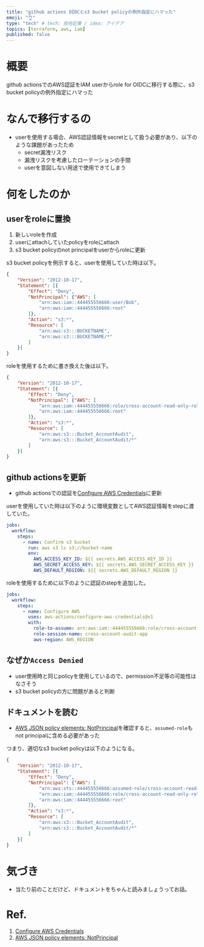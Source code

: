 ```yaml
---
title: "github actions OIDCとs3 bucket policyの例外指定にハマった"
emoji: "👌"
type: "tech" # tech: 技術記事 / idea: アイデア
topics: [terraform, aws, iam]
published: false
---
```


# 概要

github actionsでのAWS認証をIAM userからrole for OIDCに移行する際に、s3 bucket policyの例外指定にハマった

# なんで移行するの

- userを使用する場合、AWS認証情報をsecretとして扱う必要があり、以下のような課題があったため
  - secret漏洩リスク
  - 漏洩リスクを考慮したローテーションの手間
  - userを意図しない用途で使用できてしまう

# 何をしたのか

## userをroleに置換
1. 新しいroleを作成
1. userにattachしていたpolicyをroleにattach
1. s3 bucket policyのnot principalをuserからroleに更新

s3 bucket policyを例示すると、userを使用していた時は以下。
```json
{
    "Version": "2012-10-17",
    "Statement": [{
        "Effect": "Deny",
        "NotPrincipal": {"AWS": [
            "arn:aws:iam::444455556666:user/Bob",
            "arn:aws:iam::444455556666:root"
        ]},
        "Action": "s3:*",
        "Resource": [
            "arn:aws:s3:::BUCKETNAME",
            "arn:aws:s3:::BUCKETNAME/*"
        ]
    }]
}
```
roleを使用するために書き換えた後は以下。
```json
{
    "Version": "2012-10-17",
    "Statement": [{
        "Effect": "Deny",
        "NotPrincipal": {"AWS": [
            "arn:aws:iam::444455556666:role/cross-account-read-only-role",
            "arn:aws:iam::444455556666:root"
        ]},
        "Action": "s3:*",
        "Resource": [
            "arn:aws:s3:::Bucket_AccountAudit",
            "arn:aws:s3:::Bucket_AccountAudit/*"
        ]
    }]
}
```

## github actionsを更新
- github actionsでの認証を[Configure AWS Credentials](https://github.com/marketplace/actions/configure-aws-credentials-action-for-github-actions)に更新

userを使用していた時は以下のように環境変数としてAWS認証情報をstepに渡していた。
```yaml
jobs:
  workflow:
    steps:
      - name: Confirm s3 bucket
        run: aws s3 ls s3://bucket-name
        env:
          AWS_ACCESS_KEY_ID: ${{ secrets.AWS_ACCESS_KEY_ID }}
          AWS_SECRET_ACCESS_KEY: ${{ secrets.AWS_SECRET_ACCESS_KEY }}
          AWS_DEFAULT_REGION: ${{ secrets.AWS_DEFAULT_REGION }}
```
roleを使用するために以下のように認証のstepを追加した。
```yaml
jobs:
  workflow:
    steps:
      - name: Configure AWS
        uses: aws-actions/configure-aws-credentials@v1
        with:
          role-to-assume: arn:aws:iam::444455556666:role/cross-account-read-only-role
          role-session-name: cross-account-audit-app
          aws-region: AWS_REGION
```

## なぜか`Access Denied`
- user使用時と同じpolicyを使用しているので、permission不足等の可能性はなさそう
- s3 bucket policyの方に問題があると判断

## ドキュメントを読む
- [AWS JSON policy elements: NotPrincipal](https://docs.aws.amazon.com/IAM/latest/UserGuide/reference_policies_elements_notprincipal.html)を確認すると、`assumed-role`もnot principalに含める必要があった

つまり、適切なs3 bucket policyは以下のようになる。
```json
{
    "Version": "2012-10-17",
    "Statement": [{
        "Effect": "Deny",
        "NotPrincipal": {"AWS": [
            "arn:aws:sts::444455556666:assumed-role/cross-account-read-only-role/cross-account-audit-app",
            "arn:aws:iam::444455556666:role/cross-account-read-only-role",
            "arn:aws:iam::444455556666:root"
        ]},
        "Action": "s3:*",
        "Resource": [
            "arn:aws:s3:::Bucket_AccountAudit",
            "arn:aws:s3:::Bucket_AccountAudit/*"
        ]
    }]
}
```

# 気づき
- 当たり前のことだけど、ドキュメントをちゃんと読みましょうってお話。

# Ref.
1. [Configure AWS Credentials](https://github.com/marketplace/actions/configure-aws-credentials-action-for-github-actions)
1. [AWS JSON policy elements: NotPrincipal](https://docs.aws.amazon.com/IAM/latest/UserGuide/reference_policies_elements_notprincipal.html)
